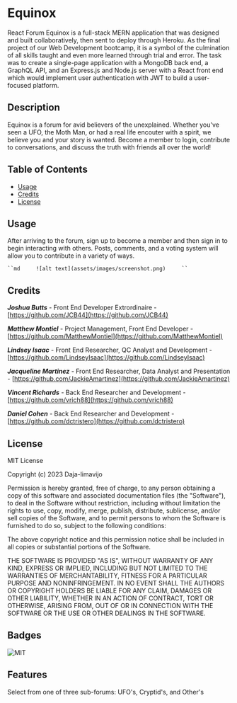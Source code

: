# Equinox

React Forum
Equinox is a full-stack MERN application that was designed and built collaboratively, then sent to deploy through Heroku. As the final project of our Web Development bootcamp, it is a symbol of the culmination of all skills taught and even more learned through trial and error. The task was to create a single-page application with a MongoDB back end, a GraphQL API, and an Express.js and Node.js server with a React front end which would implement user authentication with JWT to build a user-focused platform.

## Description

Equinox is a forum for avid believers of the unexplained. Whether you've seen a UFO, the Moth Man, or had a real life encouter with a spirit, we believe you and your story is wanted. Become a member to login, contribute to conversations, and discuss the truth with friends all over the world!

## Table of Contents

- [Usage](#usage)
- [Credits](#credits)
- [License](#license)

## Usage

After arriving to the forum, sign up to become a member and then sign in to begin interacting with others. Posts, comments, and a voting system will allow you to contribute in a variety of ways.

    ``md     ![alt text](assets/images/screenshot.png)     ``

## Credits

**_Joshua Butts_** - Front End Developer Extrordinaire - [https://github.com/JCB44](https://github.com/JCB44)

**_Matthew Montiel_** - Project Management, Front End Developer - [https://github.com/MatthewMontiel](https://github.com/MatthewMontiel)

**_Lindsey Isaac_** - Front End Researcher, QC Analyst and Development - [https://github.com/LindseyIsaac](https://github.com/LindseyIsaac)

**_Jacqueline Martinez_** - Front End Researcher, Data Analyst and Presentation - [https://github.com/JackieAmartinez](https://github.com/JackieAmartinez)

**_Vincent Richards_** - Back End Researcher and Development - [https://github.com/vrich88](https://github.com/vrich88)

**_Daniel Cohen_** - Back End Researcher and Development - [https://github.com/dctristero](https://github.com/dctristero)

## License

MIT License

Copyright (c) 2023 Daja-limavijo

Permission is hereby granted, free of charge, to any person obtaining a copy
of this software and associated documentation files (the "Software"), to deal
in the Software without restriction, including without limitation the rights
to use, copy, modify, merge, publish, distribute, sublicense, and/or sell
copies of the Software, and to permit persons to whom the Software is
furnished to do so, subject to the following conditions:

The above copyright notice and this permission notice shall be included in all
copies or substantial portions of the Software.

THE SOFTWARE IS PROVIDED "AS IS", WITHOUT WARRANTY OF ANY KIND, EXPRESS OR
IMPLIED, INCLUDING BUT NOT LIMITED TO THE WARRANTIES OF MERCHANTABILITY,
FITNESS FOR A PARTICULAR PURPOSE AND NONINFRINGEMENT. IN NO EVENT SHALL THE
AUTHORS OR COPYRIGHT HOLDERS BE LIABLE FOR ANY CLAIM, DAMAGES OR OTHER
LIABILITY, WHETHER IN AN ACTION OF CONTRACT, TORT OR OTHERWISE, ARISING FROM,
OUT OF OR IN CONNECTION WITH THE SOFTWARE OR THE USE OR OTHER DEALINGS IN THE
SOFTWARE.

## Badges

![MIT](https://img.shields.io/badge/license-MIT-yellowgreen.svg)

## Features

Select from one of three sub-forums: UFO's, Cryptid's, and Other's
